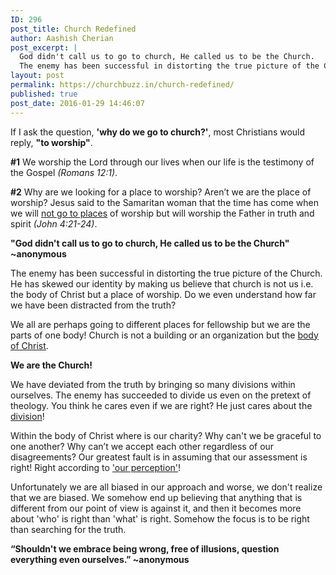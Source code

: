 ```yaml
---
ID: 296
post_title: Church Redefined
author: Aashish Cherian
post_excerpt: |
  God didn't call us to go to church, He called us to be the Church.
  The enemy has been successful in distorting the true picture of the Church. Do we even understand how far we have been distracted from the truth?
layout: post
permalink: https://churchbuzz.in/church-redefined/
published: true
post_date: 2016-01-29 14:46:07
---
```

If I ask the question, <strong>'why do we go to church?'</strong>, most Christians would reply, <strong>"to worship"</strong>.

<strong>#1</strong> We worship the Lord through our lives when our life is the testimony of the Gospel <em>(Romans 12:1)</em>.

<strong>#2</strong> Why are we looking for a place to worship? Aren’t we are the place of worship?
Jesus said to the Samaritan woman that the time has come when we will <span style="text-decoration: underline;">not go to places</span> of worship but will worship the Father in truth and spirit <em>(John 4:21-24)</em>.

<strong>"God didn't call us to go to church, He called us to be the Church" </strong>
<strong>~anonymous</strong>

The enemy has been successful in distorting the true picture of the Church. He has skewed our identity by making us believe that church is not us i.e. the body of Christ but a place of worship. Do we even understand how far we have been distracted from the truth?

We all are perhaps going to different places for fellowship but we are the parts of one body! Church is not a building or an organization but the <span style="text-decoration: underline;">body of Christ</span>.

<strong>We are the Church!</strong>

We have deviated from the truth by bringing so many divisions within ourselves. The enemy has succeeded to divide us even on the pretext of theology. You think he cares even if we are right? He just cares about the <span style="text-decoration: underline;">division</span>!

Within the body of Christ where is our charity? Why can't we be graceful to one another? Why can’t we accept each other regardless of our disagreements? Our greatest fault is in assuming that our assessment is right! Right according to <span style="text-decoration: underline;">'our perception'</span>!

Unfortunately we are all biased in our approach and worse, we don't realize that we are biased. We somehow end up believing that anything that is different from our point of view is against it, and then it becomes more about 'who' is right than 'what' is right. Somehow the focus is to be right than searching for the truth.

<strong>“Shouldn't we embrace being wrong, free of illusions, question everything even ourselves.” </strong><strong>~anonymous</strong>